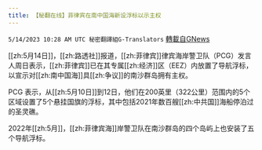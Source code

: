 ```yaml
---
title: 【秘翻在线】菲律宾在南中国海新设浮标以示主权
---
```

`5/14/2023 10:28 AM UTC 秘密翻譯組G-Translators` [轉載自GNews](https://gnews.org/articles/1299444)

[[zh:5月14日]]，[[zh:路透社]]报道，[[zh:菲律宾]]律宾海岸警卫队（PCG）发言人周日表示，[[zh:菲律宾]]已在其专属[[zh:经济]]区（EEZ）内放置了导航浮标，以宣示对[[zh:南中国海]]具[[zh:争议]]的南沙群岛拥有主权。

PCG 表示，从[[zh:5月10日]]到12日，他们在200英里（322公里）范围内的5个区域设置了5个悬挂国旗的浮标，其中包括2021年数百艘[[zh:中共国]]海船停泊过的圣灵礁。

2022年[[zh:5月]]，[[zh:菲律宾海]]岸警卫队在南沙群岛的四个岛屿上也安装了五个导航浮标。
